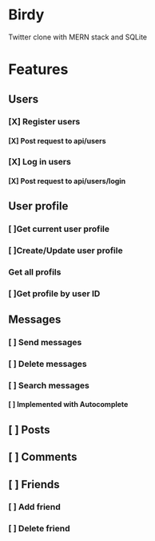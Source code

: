 # Birdy

Twitter clone with MERN stack and SQLite

<h1>Features</h1>
   <h2>Users</h2>
   <h3>[X] Register users</h3> 
   <h4>[X] Post request to api/users</h4>
   <h3>[X] Log in users </h3>
   <h4>[X] Post request to api/users/login</h4>
   
   <h2>User profile</h2>
   <h3>[ ]Get current user profile</h3> 
   <h3>[ ]Create/Update user profile</h3>
   <h3>Get all profils</h3>
   <h3>[ ]Get profile by user ID</h3>
     
   <h2>Messages</h2>
   <h3>[ ] Send messages</h3>
   <h3>[ ] Delete messages</h3>
   <h3>[ ] Search messages</h3>
   <h4>[ ] Implemented with Autocomplete</h4>

   <h2>[ ] Posts</h2>
   <h2>[ ] Comments</h2>
   <h2>[ ] Friends</h2>
        <h3>[ ] Add friend</h3>
        <h3>[ ] Delete friend</h3>
